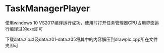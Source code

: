 # TaskManagerPlayer
使用windows 10 VS2017编译运行成功，使用时打开任务管理器CPU占用界面运行编译过的exe即可

下载data.zip以及data.z01-data.z05将其中的内容解压到drawpic.cpp所在文件夹即可

